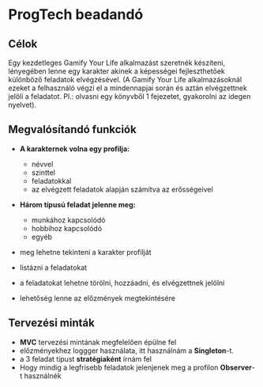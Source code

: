 ﻿# ProgTech beadandó

## Célok
Egy kezdetleges Gamify Your Life alkalmazást szeretnék készíteni, lényegében lenne egy karakter akinek a képességei fejleszthetőek különböző feladatok elvégzésével. (A Gamify Your Life alkalmazásoknál ezeket a felhasználó végzi el a mindennapjai során és aztán elvégzettnek jelöli a feladatot. Pl.: olvasni egy könyvből 1 fejezetet, gyakorolni az idegen nyelvet).  

## Megvalósítandó funkciók
  
- **A karakternek volna egy profilja:**
  - névvel
  -  szinttel
  -  feladatokkal
  -  az elvégzett feladatok alapján számítva az erősségeivel

- **Három típusú feladat jelenne meg:** 
   - munkához kapcsolódó
   - hobbihoz kapcsolódó 
   - egyéb 

- meg lehetne tekinteni a karakter profilját
-  listázni a feladatokat
-  a feladatokat lehetne törölni, hozzáadni, és elvégzettnek jelölni
-  lehetőség lenne az előzmények megtekintésére 
  
## Tervezési minták
- **MVC** tervezési mintának megfelelően épülne fel
- előzményekhez loggger használata, itt használnám a **Singleton**-t.
- a 3 feladat típust **stratégiaként** írnám fel
- Hogy mindig a legfrisebb feladatok jelenjenek meg a profilon **Observer**-t használnék


